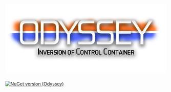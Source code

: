 # ![Logo](Assets/logo.png)

[![NuGet version (Odyssey)](https://img.shields.io/nuget/v/Odyssey.svg?style=flat-square)](https://www.nuget.org/packages/Odyssey/)
